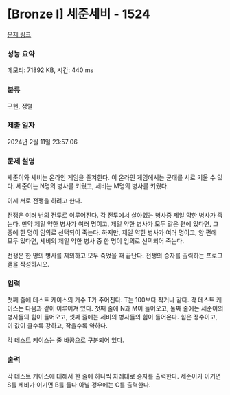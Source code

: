 # [Bronze I] 세준세비 - 1524 

[문제 링크](https://www.acmicpc.net/problem/1524) 

### 성능 요약

메모리: 71892 KB, 시간: 440 ms

### 분류

구현, 정렬

### 제출 일자

2024년 2월 11일 23:57:06

### 문제 설명

<p>세준이와 세비는 온라인 게임을 즐겨한다. 이 온라인 게임에서는 군대를 서로 키울 수 있다. 세준이는 N명의 병사를 키웠고, 세비는 M명의 병사를 키웠다.</p>

<p>이제 서로 전쟁을 하려고 한다.</p>

<p>전쟁은 여러 번의 전투로 이루어진다. 각 전투에서 살아있는 병사중 제일 약한 병사가 죽는다. 만약 제일 약한 병사가 여러 명이고, 제일 약한 병사가 모두 같은 편에 있다면, 그 중에 한 명이 임의로 선택되어 죽는다. 하지만, 제일 약한 병사가 여러 명이고, 양 편에 모두 있다면, 세비의 제일 약한 병사 중 한 명이 임의로 선택되어 죽는다.</p>

<p>전쟁은 한 명의 병사를 제외하고 모두 죽었을 때 끝난다. 전쟁의 승자를 출력하는 프로그램을 작성하시오.</p>

### 입력 

 <p>첫째 줄에 테스트 케이스의 개수 T가 주어진다. T는 100보다 작거나 같다. 각 테스트 케이스는 다음과 같이 이루어져 있다. 첫째 줄에 N과 M이 들어오고, 둘째 줄에는 세준이의 병사들의 힘이 들어오고, 셋째 줄에는 세비의 병사들의 힘이 들어온다. 힘은 정수이고, 이 값이 클수록 강하고, 작을수록 약하다.</p>

<p>각 테스트 케이스는 줄 바꿈으로 구분되어 있다.</p>

### 출력 

 <p>각 테스트 케이스에 대해서 한 줄에 하나씩 차례대로 승자를 출력한다. 세준이가 이기면 S를 세비가 이기면 B를 둘다 아닐 경우에는 C를 출력한다.</p>

